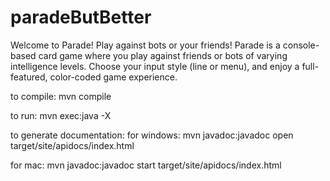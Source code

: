 # paradeButBetter
Welcome to Parade! Play against bots or your friends!
Parade is a console-based card game where you play against friends or bots of varying intelligence levels. Choose your input style (line or menu), and enjoy a full-featured, color-coded game experience.

to compile: 
mvn compile

to run:
mvn exec:java -X

to generate documentation:
for windows:
mvn javadoc:javadoc
open target/site/apidocs/index.html

for mac:
mvn javadoc:javadoc
start target/site/apidocs/index.html


